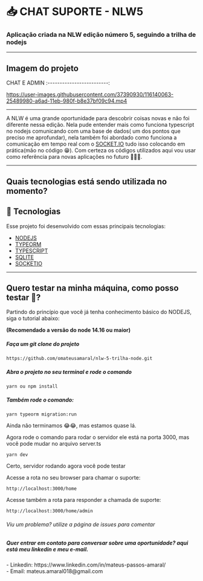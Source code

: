 # <h1> 📥  CHAT SUPORTE - NLW5 </h1> 


<h3>Aplicação criada na NLW edição número 5, seguindo a trilha de nodejs</h3>

<hr/>


## Imagem do projeto

CHAT E ADMIN
:-------------------------:

https://user-images.githubusercontent.com/37390930/116140063-25489980-a6ad-11eb-980f-b8e37bf09c94.mp4
<hr/>

<p>A NLW é uma grande oportunidade para descobrir coisas novas e não foi diferente nessa edição. Nela pude entender mais como funciona typescript no nodejs comunicando com uma base de dados( um dos pontos que preciso me aprofundar), nela também foi abordado como funciona a comunicação em tempo real com o <a href="https://socket.io/">SOCKET.IO</a> tudo isso colocando em prática(mão no código 😁). Com certeza os códigos utilizados aqui vou usar como referência para novas aplicações no futuro 🚀🚀🚀. 
</p>

<hr/>

<h2>Quais tecnologias está sendo utilizada no momento?</h2>

## 🚀 Tecnologias

Esse projeto foi desenvolvido com essas principais tecnologias:

- [NODEJS](https://nodejs.org/en/)
- [TYPEORM](https://typeorm.io/)
- [TYPESCRIPT](https://www.typescriptlang.org/)
- [SQLITE](https://www.sqlite.org/index.html)
- [SOCKETIO](https://socket.io/)


<hr/>

<h2>Quero testar na minha máquina, como posso testar 🤔?</h2>

<p>Partindo do princípio que você já tenha conhecimento básico do NODEJS, siga o tutorial abaixo: </p>

<b>(Recomendado a versão do node 14.16 ou maior)</b>

<h5>Faça um git clone do projeto</h5>

```
https://github.com/omateusamaral/nlw-5-trilha-node.git
```

<h5>Abra o projeto no seu terminal e rode o comando</h5>

```
yarn ou npm install
```

<h5>Também rode o comando: </h5>

```
yarn typeorm migration:run
```
<p>Ainda não terminamos 😂😂, mas estamos quase lá.<br/>

Agora rode o comando para rodar o servidor ele está na porta 3000, mas você pode mudar no arquivo server.ts
</p>

```
yarn dev
```

<p>Certo, servidor rodando agora você pode testar</p>

<p>Acesse a rota no seu browser para chamar o suporte: </p>

```
http://localhost:3000/home
```

<p>Acesse também a rota para responder a chamada de suporte: </p>

```
http://localhost:3000/home/admin
```





<h6> Viu um problema? utilize a página de issues para comentar</h6>


<h5> Quer entrar em contato para conversar sobre uma oportunidade? aqui está meu linkedin e meu e-mail.</h5>
- Linkedin: https://www.linkedin.com/in/mateus-passos-amaral/ <br/>
- Email:  mateus.amaral018@gmail.com
